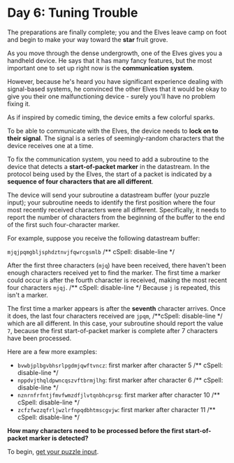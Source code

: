 # Day 6: Tuning Trouble

The preparations are finally complete; you and the Elves leave camp on foot and begin to make your way toward the **star** fruit grove.

As you move through the dense undergrowth, one of the Elves gives you a handheld device.
He says that it has many fancy features, but the most important one to set up right now is the **communication system**.

However, because he's heard you have significant experience dealing with signal-based systems,
he convinced the other Elves that it would be okay to give you their one malfunctioning device - surely you'll have no problem fixing it.

As if inspired by comedic timing, the device emits a few colorful sparks.

To be able to communicate with the Elves, the device needs to **lock on to their signal**.
The signal is a series of seemingly-random characters that the device receives one at a time.

To fix the communication system, you need to add a subroutine to the device that detects a **start-of-packet marker** in the datastream.
In the protocol being used by the Elves, the start of a packet is indicated by a **sequence of four characters that are all different**.

The device will send your subroutine a datastream buffer (your puzzle input);
your subroutine needs to identify the first position where the four most recently received characters were all different.
Specifically, it needs to report the number of characters from the beginning of the buffer to the end of the first such four-character marker.

For example, suppose you receive the following datastream buffer:

`mjqjpqmgbljsphdztnvjfqwrcgsmlb` /** cSpell: disable-line */

After the first three characters (`mjq`) have been received, there haven't been enough characters received yet to find the marker.
The first time a marker could occur is after the fourth character is received, making the most recent four characters
`mjqj`. /** cSpell: disable-line */
Because `j` is repeated, this isn't a marker.

The first time a marker appears is after the **seventh** character arrives.
Once it does, the last four characters received are
`jpqm`, /**cSpell: disable-line */
which are all different.
In this case, your subroutine should report the value `7`,
because the first start-of-packet marker is complete after 7 characters have been processed.

Here are a few more examples:

- `bvwbjplbgvbhsrlpgdmjqwftvncz`: first marker after character 5 /** cSpell: disable-line */
- `nppdvjthqldpwncqszvftbrmjlhg`: first marker after character 6 /** cSpell: disable-line */
- `nznrnfrfntjfmvfwmzdfjlvtqnbhcprsg`: first marker after character 10 /** cSpell: disable-line */
- `zcfzfwzzqfrljwzlrfnpqdbhtmscgvjw`: first marker after character 11 /** cSpell: disable-line */

**How many characters need to be processed before the first start-of-packet marker is detected?**

To begin, [get your puzzle input](https://adventofcode.com/2022/day/6/input).
